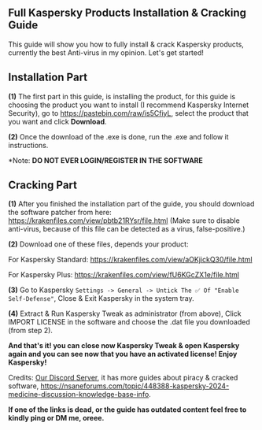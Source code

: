 ## **Full Kaspersky Products Installation & Cracking Guide**



This guide will show you how to fully install & crack Kaspersky products, currently the best Anti-virus in my opinion. Let's get started!



## **Installation Part**

**(1)** The first part in this guide, is installing the product, for this guide is choosing the product you want to install (I recommend Kaspersky Internet Security),  go to https://pastebin.com/raw/is5CfiyL, select the product that you want and click **Download**.

**(2)** Once the download of the .exe is done, run the .exe and follow it instructions.

*Note: **DO NOT EVER LOGIN/REGISTER IN THE SOFTWARE**



## **Cracking Part**

**(1)** After you finished the installation part of the guide, you should download the software patcher from here: https://krakenfiles.com/view/pbtb21RYsr/file.html (Make sure to disable anti-virus, because of this file can be detected as a virus, false-positive.)

**(2)** Download one of these files, depends your product:

For Kaspersky Standard: https://krakenfiles.com/view/aOKjickQ30/file.html

For Kaspersky Plus: https://krakenfiles.com/view/fU6KGcZX1e/file.html

**(3)** Go to Kaspersky `Settings -> General -> Untick The ✅ Of "Enable Self-Defense"`, Close & Exit Kaspersky in the system tray.

**(4)** Extract & Run Kaspersky Tweak as administrator (from above), Click IMPORT LICENSE in the software and choose the .dat file you downloaded (from step 2).

**And that's it! you can close now Kaspersky Tweak & open Kaspersky again and you can see now that you have an activated license! Enjoy Kaspersky!**



Credits: [Our Discord Server](https://discord.gg/enMG8bXUbn), it has more guides about piracy & cracked software, https://nsaneforums.com/topic/448388-kaspersky-2024-medicine-discussion-knowledge-base-info.

**If one of the links is dead, or the guide has outdated content feel free to kindly ping or DM me, oreee.**
